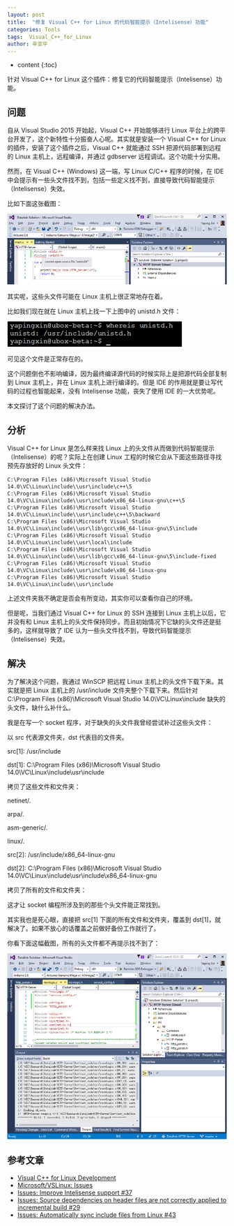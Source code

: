 ```yaml
---
layout: post
title:  "修复 Visual C++ for Linux 的代码智能提示（Intelisense）功能"
categories: Tools
tags:  Visual_C++_for_Linux
author: 辛亚平
---
```


* content
{:toc}

针对 Visual C++ for Linux 这个插件：修复它的代码智能提示（Intelisense）功能。



## 问题

自从 Visual Studio 2015 开始起，Visual C++ 开始能够进行 Linux 平台上的跨平台开发了，这个新特性十分振奋人心呢。其实就是安装一个 Visual C++ for Linux 的插件，安装了这个插件之后，Visual C++ 就能通过 SSH 把源代码部署到远程的 Linux 主机上，远程编译，并通过 gdbserver 远程调试。这个功能十分实用。

然而，在 Visual C++ (Windows) 这一端，写 Linux C/C++ 程序的时候，在 IDE 中会提示有一些头文件找不到，包括一些定义找不到，直接导致代码智能提示（Intelisense）失效。

比如下面这张截图：

![](/attachment/daily/2017/0111/Visual-Cpp-Linux-01.png)


其实呢，这些头文件可能在 Linux 主机上很正常地存在着。

比如我们现在就在 Linux 主机上找一下上图中的 unistd.h 文件：

![](/attachment/daily/2017/0111/Visual-Cpp-Linux-02.png)

可见这个文件是正常存在的。

这个问题倒也不影响编译，因为最终编译源代码的时候实际上是把源代码全部复制到 Linux 主机上，并在 Linux 主机上进行编译的。但是 IDE 的作用就是要让写代码的过程也智能起来，没有 Intelisense 功能，丧失了使用 IDE 的一大优势呢。

本文探讨了这个问题的解决办法。


## 分析

Visual C++ for Linux 是怎么样来找 Linux 上的头文件从而做到代码智能提示（Intelisense）的呢？实际上在创建 Linux 工程的时候它会从下面这些路径寻找预先存放好的 Linux 头文件：

```
C:\Program Files (x86)\Microsoft Visual Studio 14.0\VC\Linux\include\\usr\include\c++\5
C:\Program Files (x86)\Microsoft Visual Studio 14.0\VC\Linux\include\\usr\include\x86_64-linux-gnu\c++\5
C:\Program Files (x86)\Microsoft Visual Studio 14.0\VC\Linux\include\\usr\include\c++\5\backward
C:\Program Files (x86)\Microsoft Visual Studio 14.0\VC\Linux\include\\usr\lib\gcc\x86_64-linux-gnu\5\include
C:\Program Files (x86)\Microsoft Visual Studio 14.0\VC\Linux\include\\usr\local\include
C:\Program Files (x86)\Microsoft Visual Studio 14.0\VC\Linux\include\\usr\lib\gcc\x86_64-linux-gnu\5\include-fixed
C:\Program Files (x86)\Microsoft Visual Studio 14.0\VC\Linux\include\\usr\include\x86_64-linux-gnu
C:\Program Files (x86)\Microsoft Visual Studio 14.0\VC\Linux\include\\usr\include
```

上述文件夹我不确定是否会有所变动，其实你可以查看你自己的环境。

但是呢，当我们通过 Visual C++ for Linux 的 SSH 连接到 Linux 主机上以后，它并没有和 Linux 主机上的头文件保持同步。而且初始情况下它缺的头文件还是挺多的，这样就导致了 IDE 认为一些头文件找不到，导致代码智能提示（Intelisense）失效。


## 解决

为了解决这个问题，我通过 WinSCP 把远程 Linux 主机上的头文件下载下来。其实就是把 Linux 主机上的 /usr/include 文件夹整个下载下来。然后针对 C:\Program Files (x86)\Microsoft Visual Studio 14.0\VC\Linux\include 缺失的头文件，缺什么补什么。

我是在写一个 socket 程序，对于缺失的头文件我曾经尝试补过这些头文件：

以 src 代表源文件夹，dst 代表目的文件夹。

src[1]: /usr/include

dst[1]: C:\Program Files (x86)\Microsoft Visual Studio 14.0\VC\Linux\include\usr\include

拷贝了这些文件和文件夹：

netinet/*.*

arpa/*.*

asm-generic/*.*

linux/*.*

src[2]: /usr/include/x86_64-linux-gnu

dst[2]: C:\Program Files (x86)\Microsoft Visual Studio 14.0\VC\Linux\include\usr\include\x86_64-linux-gnu

拷贝了所有的文件和文件夹：

这才让 socket 编程所涉及到的那些个头文件能正常找到。

其实我也是死心眼，直接把 src[1] 下面的所有文件和文件夹，覆盖到 dst[1]，就解决了。如果不放心的话覆盖之前做好备份工作就行了。

你看下面这幅截图，所有的头文件都不再提示找不到了：

![](/attachment/daily/2017/0111/Visual-Cpp-Linux-03.png)


## 参考文章

- [Visual C++ for Linux Development](https://blogs.msdn.microsoft.com/vcblog/2016/03/30/visual-c-for-linux-development/#includes)
- [Microsoft/VSLinux: Issues](https://github.com/microsoft/vslinux/issues?page=2&q=is%3Aissue+is%3Aopen)
- [Issues: Improve Intelisense support #37](https://github.com/Microsoft/VSLinux/issues/37)
- [Issues: Source dependencies on header files are not correctly applied to incremental build #29](https://github.com/Microsoft/VSLinux/issues/29)
- [Issues: Automatically sync include files from Linux #43](https://github.com/Microsoft/VSLinux/issues/43)


